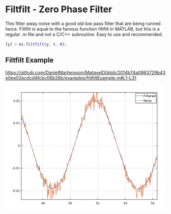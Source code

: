 # Filtfilt - Zero Phase Filter
This filter away noise with a good old low pass filter that are being runned twice. Filtfilt is equal to the famous function filtfilt in MATLAB, but this is a regular .m file and not a C/C++ subroutine. Easy to use and recommended. 

```matlab
[y] = mi.filtfilt(y, t, K);
```

## Filtfilt Example
https://github.com/DanielMartensson/MataveID/blob/2014b74a0863729b43e0ee02ecdcd4fcbc06b26b/examples/filtfiltExample.m#L1-L31

![FILTFILT Result](../pictures/FILTFILT_Result.png)